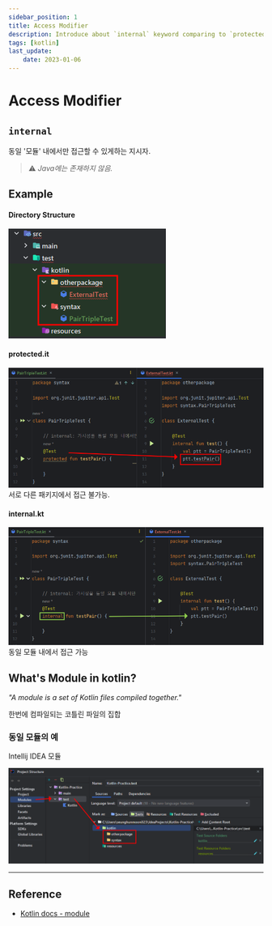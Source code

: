 ```yaml
---
sidebar_position: 1
title: Access Modifier
description: Introduce about `internal` keyword comparing to `protected`.
tags: [kotlin]
last_update:
    date: 2023-01-06
---
```


# Access Modifier

## `internal`
동일 '모듈' 내에서만 접근할 수 있게하는 지시자. 

> ⚠️ _Java에는 존재하지 않음._


## Example
#### Directory Structure
![Directory Structure](./img/2023-01-06_directory_structure.png)

#### protected.it
![Protected example code](./img/2023-01-06_protected.png)
서로 다른 패키지에서 접근 불가능.

#### internal.kt
![Internal example code](./img/2023-01-06_internal.png)
동일 모듈 내에서 접근 가능


## What's Module in kotlin?
_"A module is a set of Kotlin files compiled together."_

한번에 컴파일되는 코틀린 파일의 집합

### 동일 모듈의 예
Intellij IDEA 모듈

![Same module](./img/2023-01-06_same_module.png)


---

## Reference
- [Kotlin docs - module](https://kotlinlang.org/docs/visibility-modifiers.html#modules)